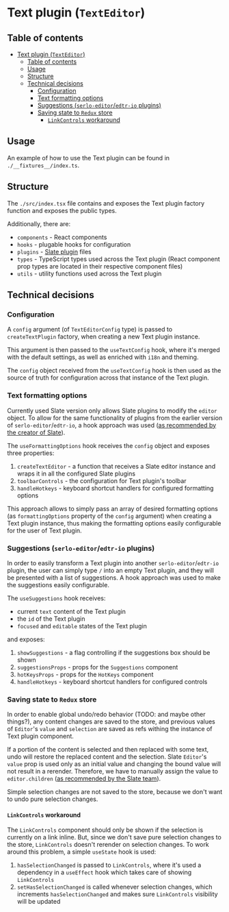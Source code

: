 # Text plugin (`TextEditor`)

## Table of contents

- [Text plugin (`TextEditor`)](#text-plugin-texteditor)
  - [Table of contents](#table-of-contents)
  - [Usage](#usage)
  - [Structure](#structure)
  - [Technical decisions](#technical-decisions)
    - [Configuration](#configuration)
    - [Text formatting options](#text-formatting-options)
    - [Suggestions (`serlo-editor`/`edtr-io` plugins)](#suggestions-serlo-editoredtr-io-plugins)
    - [Saving state to `Redux` store](#saving-state-to-redux-store)
      - [`LinkControls` workaround](#linkcontrols-workaround)

## Usage

An example of how to use the Text plugin can be found in `./__fixtures__/index.ts`.

## Structure

The `./src/index.tsx` file contains and exposes the Text plugin factory function and exposes the public types.

Additionally, there are:

- `components` - React components
- `hooks` - plugable hooks for configuration
- `plugins` - [Slate plugin](https://docs.slatejs.org/concepts/08-plugins) files
- `types` - TypeScript types used across the Text plugin (React component prop types are located in their respective component files)
- `utils` - utility functions used across the Text plugin

## Technical decisions

### Configuration

A `config` argument (of `TextEditorConfig` type) is passed to `createTextPlugin` factory, when creating a new Text plugin instance.

This argument is then passed to the `useTextConfig` hook, where it's merged with the default settings, as well as enriched with `i18n` and theming.

The `config` object received from the `useTextConfig` hook is then used as the source of truth for configuration across that instance of the Text plugin.

### Text formatting options

Currently used Slate version only allows Slate plugins to modify the `editor` object. To allow for the same functionality of plugins from the earlier version of `serlo-editor`/`edtr-io`, a hook approach was used ([as recommended by the creator of Slate](https://github.com/ianstormtaylor/slate/issues/3222#issuecomment-573331151)).

The `useFormattingOptions` hook receives the `config` object and exposes three properties:

1. `createTextEditor` - a function that receives a Slate editor instance and wraps it in all the configured Slate plugins
2. `toolbarControls` - the configuration for Text plugin's toolbar
3. `handleHotkeys` - keyboard shortcut handlers for configured formatting options

This approach allows to simply pass an array of desired formatting options (as `formattingOptions` property of the `config` argument) when creating a Text plugin instance, thus making the formatting options easily configurable for the user of Text plugin.

### Suggestions (`serlo-editor`/`edtr-io` plugins)

In order to easily transform a Text plugin into another `serlo-editor`/`edtr-io` plugin, the user can simply type `/` into an empty Text plugin, and they will be presented with a list of suggestions. A hook approach was used to make the suggestions easily configurable.

The `useSuggestions` hook receives:

- current `text` content of the Text plugin
- the `id` of the Text plugin
- `focused` and `editable` states of the Text plugin

and exposes:

1. `showSuggestions` - a flag controlling if the suggestions box should be shown
2. `suggestionsProps` - props for the `Suggestions` component
3. `hotKeysProps` - props for the `HotKeys` component
4. `handleHotkeys` - keyboard shortcut handlers for configured controls

### Saving state to `Redux` store

In order to enable global undo/redo behavior (TODO: and maybe other things?), any content changes are saved to the store, and previous values of `Editor`'s `value` and `selection` are saved as refs withing the instance of Text plugin component.

If a portion of the content is selected and then replaced with some text, undo will restore the replaced content and the selection. Slate `Editor`'s `value` prop is used only as an initial value and changing the bound value will not result in a rerender. Therefore, we have to manually assign the value to `editor.children` ([as recommended by the Slate team](https://github.com/ianstormtaylor/slate/releases/tag/slate-react%400.67.0)).

Simple selection changes are not saved to the store, because we don't want to undo pure selection changes.

#### `LinkControls` workaround

The `LinkControls` component should only be shown if the selection is currently on a link inline. But, since we don't save pure selection changes to the store, `LinkControls` doesn't rerender on selection changes. To work around this problem, a simple `useState` hook is used:

1. `hasSelectionChanged` is passed to `LinkControls`, where it's used a dependency in a `useEffect` hook which takes care of showing `LinkControls`
2. `setHasSelectionChanged` is called whenever selection changes, which increments `hasSelectionChanged` and makes sure `LinkControls` visibility will be updated
